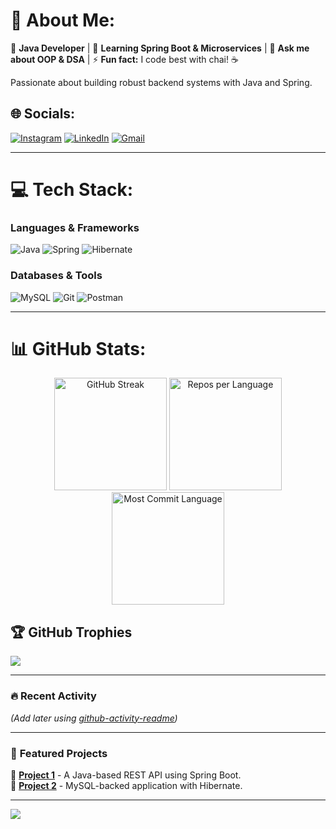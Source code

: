 # 💫 About Me:
🔭 **Java Developer** | 🌱 **Learning Spring Boot & Microservices** | 💬 **Ask me about OOP & DSA** | ⚡ **Fun fact:** I code best with chai! ☕  

Passionate about building robust backend systems with Java and Spring.  

## 🌐 Socials:
[![Instagram](https://img.shields.io/badge/Instagram-%23E4405F.svg?logo=Instagram&logoColor=white)](https://instagram.com/satyam_o07)
[![LinkedIn](https://img.shields.io/badge/LinkedIn-%230077B5.svg?logo=linkedin&logoColor=white)](https://linkedin.com/in/satyampyasi21/)
[![Gmail](https://img.shields.io/badge/Gmail-D14836?logo=gmail&logoColor=white)](mailto:satyampyasi565@gmail.com)  

---

# 💻 Tech Stack:
### **Languages & Frameworks**  
![Java](https://img.shields.io/badge/Java-ED8B00?logo=openjdk&logoColor=white)
![Spring](https://img.shields.io/badge/Spring-6DB33F?logo=spring&logoColor=white)
![Hibernate](https://img.shields.io/badge/Hibernate-59666C?logo=hibernate&logoColor=white)  

### **Databases & Tools**  
![MySQL](https://img.shields.io/badge/MySQL-4479A1?logo=mysql&logoColor=white)
![Git](https://img.shields.io/badge/Git-F05032?logo=git&logoColor=white)
![Postman](https://img.shields.io/badge/Postman-FF6C37?logo=postman&logoColor=white)  

---

# 📊 GitHub Stats:
<div align="center">

  <!-- Streak Stats -->
  <img height="180em" src="https://streak-stats.demolab.com?user=satyampyasi&theme=radical&hide_border=true&fire=DD2727" alt="GitHub Streak" />

  <!-- Profile Summary Cards (Languages) -->
  <img height="180em" src="https://github-profile-summary-cards.vercel.app/api/cards/repos-per-language?username=satyampyasi&theme=radical" alt="Repos per Language" />
  <img height="180em" src="https://github-profile-summary-cards.vercel.app/api/cards/most-commit-language?username=satyampyasi&theme=radical" alt="Most Commit Language" />

</div>


## 🏆 GitHub Trophies
![](https://github-profile-trophy.vercel.app/?username=satyampyasi&theme=radical&margin-w=15&no-frame=true&rank=SSS,SS,S,AAA,AA,A,B,C)

---

### 🔥 **Recent Activity**  
<!--START_SECTION:activity-->  
*(Add later using [github-activity-readme](https://github.com/jamesgeorge007/github-activity-readme))*  
<!--END_SECTION:activity-->  

---

### 📌 **Featured Projects**  
🔹 **[Project 1](https://github.com/satyampyasi/...)** - A Java-based REST API using Spring Boot.  
🔹 **[Project 2](https://github.com/satyampyasi/...)** - MySQL-backed application with Hibernate.  

---

[![](https://visitcount.itsvg.in/api?id=satyampyasi&color=6&icon=6&pretty=true)](https://visitcount.itsvg.in)  
